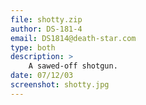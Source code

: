 ```yaml
---
file: shotty.zip
author: DS-181-4
email: DS1814@death-star.com
type: both
description: >
    A sawed-off shotgun.
date: 07/12/03
screenshot: shotty.jpg
---
```

